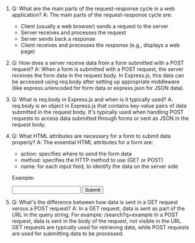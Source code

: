 1. Q: What are the main parts of the request-response cycle in a web application?
   A: The main parts of the request-response cycle are:

   - Client (usually a web browser) sends a request to the server
   - Server receives and processes the request
   - Server sends back a response
   - Client receives and processes the response (e.g., displays a web page)

2. Q: How does a server receive data from a form submitted with a POST request?
   A: When a form is submitted with a POST request, the server receives the form data in the request body. In Express.js, this data can be accessed using req.body after setting up appropriate middleware (like express.urlencoded for form data or express.json for JSON data).

3. Q: What is req.body in Express.js and when is it typically used?
   A: req.body is an object in Express.js that contains key-value pairs of data submitted in the request body. It's typically used when handling POST requests to access data submitted through forms or sent as JSON in the request body.

4. Q: What HTML attributes are necessary for a form to submit data properly?
   A: The essential HTML attributes for a form are:

   - action: specifies where to send the form data
   - method: specifies the HTTP method to use (GET or POST)
   - name: for each input field, to identify the data on the server side

   Example:
   <form action="/submit" method="POST">
     <input type="text" name="username">
     <input type="submit" value="Submit">
   </form>

5. Q: What's the difference between how data is sent in a GET request versus a POST request?
   A: In a GET request, data is sent as part of the URL in the query string. For example: /search?q=example
   In a POST request, data is sent in the body of the request, not visible in the URL.
   GET requests are typically used for retrieving data, while POST requests are used for submitting data to be processed.

